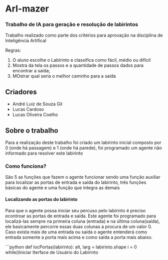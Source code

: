 # ArI-mazer
<h3>Trabalho de IA para geração e resolução de labirintos</h3>
<p>Trabalho realizado como parte dos critérios para aprovação na disciplina de Inteligência Artifical<p>
<p>Regras:</p>
<ol>
<li>O aluno escolhe o Labirinto e classifica como fácil, médio ou difícil</li>
<li>Mostra da tela os passos e a quantidade de passos dados para encontrar a saída;</li>
<li>MOstrar qual seria o melhor caminho para a saída</li>
</ol>
<h2>Criadores</h2>
<ul>
  <li>André Luiz de Souza Gil</i>
  <li>Lucas Cardoso</li>
  <li>Lucas Oliveira Coelho</li>
</ul>
<h2>Sobre o trabalho</h2>
<p>Para a realização deste trabalho foi criado um labirinto inicial composto por 0 (onde há passagem) e 1 (onde há parede), foi programado um agente não informado para resolver este labirinto</p>
<h3>Como funciona?</h3>
<p>São 5 as funções que fazem o agente funcionar sendo uma função auxiliar para localizar as portas de entrada e saída do labirinto, três funções básicas do agente e uma função que integra as demais</p>
<h4>Localizando as portas do labirinto</h4>
<p>Para que o agente possa iniciar seu percuso pelo labirinto é preciso econtroar as portas de entrada e saída. Este agente foi programado para localizá-las sempre na primeira coluna (entrada) e na última coluna(saída), ele basicamente percorre essas duas colunas a procura de um valor 0. Caso exista mais de uma entrada ou saída o agente entenderá como entrada somente a porta mais acima e como saída a porta mais abaixo.<p>
```python
def locPortas(labirinto):
    alt, larg = labirinto.shape
    i = 0
    while(i<alt):
        if(labirinto[i,0]==0):
            ini = [i,0]
        if(labirinto[i,alt-1]==0):
            fim = [i,alt]
        i += 1
    return ini, fim
```
<a href="labirinto.html">Iniciar Iterface de Usuário do Labirinto</a>

